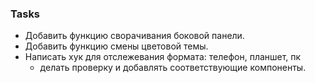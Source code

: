 ### Tasks

- Добавить функцию сворачивания боковой панели.
- Добавить функцию смены цветовой темы.
- Написать хук для отслежевания формата: телефон, планшет, пк
  - делать проверку и добавлять соответствующие компоненты.